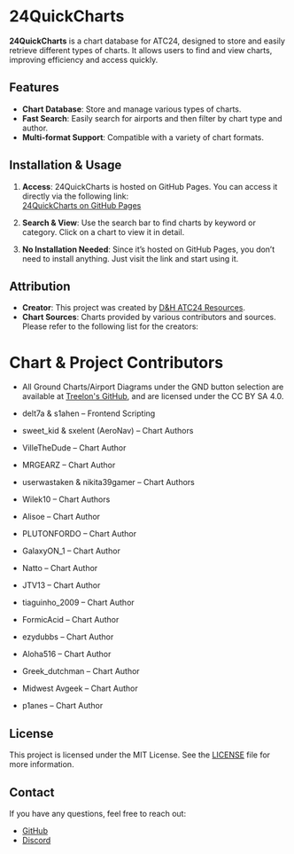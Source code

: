 # 24QuickCharts

**24QuickCharts** is a chart database for ATC24, designed to store and easily retrieve different types of charts. It allows users to find and view charts, improving efficiency and access quickly.

## Features

- **Chart Database**: Store and manage various types of charts.
- **Fast Search**: Easily search for airports and then filter by chart type and author.
- **Multi-format Support**: Compatible with a variety of chart formats.

## Installation & Usage

1. **Access**: 24QuickCharts is hosted on GitHub Pages. You can access it directly via the following link:  
   [24QuickCharts on GitHub Pages](https://atc24resources.github.io/24QuickCharts/)
   
2. **Search & View**: Use the search bar to find charts by keyword or category. Click on a chart to view it in detail.

3. **No Installation Needed**: Since it’s hosted on GitHub Pages, you don’t need to install anything. Just visit the link and start using it.

## Attribution

- **Creator**: This project was created by [D&H ATC24 Resources](https://github.com/atc24resources).
- **Chart Sources**: Charts provided by various contributors and sources. Please refer to the following list for the creators:

# Chart & Project Contributors

- All Ground Charts/Airport Diagrams under the GND button selection are available at [Treelon's GitHub](https://github.com/Treelon/ptfs-charts), and are licensed under the CC BY SA 4.0.

- delt7a & s1ahen – Frontend Scripting

- sweet_kid & sxelent (AeroNav) – Chart Authors

- VilleTheDude – Chart Author

- MRGEARZ – Chart Author

- userwastaken & nikita39gamer – Chart Authors

- Wilek10 – Chart Authors

- Alisoe – Chart Author

- PLUTONFORDO – Chart Author

- GalaxyON_1 – Chart Author

- Natto – Chart Author

- JTV13 – Chart Author

- tiaguinho_2009 – Chart Author

- FormicAcid – Chart Author

- ezydubbs – Chart Author

- Aloha516 – Chart Author

- Greek_dutchman – Chart Author

- Midwest Avgeek – Chart Author

- p1anes – Chart Author

## License

This project is licensed under the MIT License. See the [LICENSE](https://github.com/atc24resources/24QuickCharts/blob/main/LICENSE) file for more information.

## Contact

If you have any questions, feel free to reach out:

- [GitHub](  https://github.com/your-username/24QuickCharts)
- [Discord](  https://discord.gg/dSJGaRd9Be)

